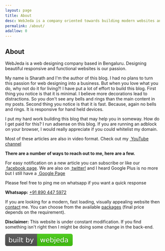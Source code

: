 ```yaml
---
layout: page
title: About
desc: WebJeda is a company oriented towards building modern websites and apps. It also provides smart hosting solutions. Learn all about us here.
permalink: /about/
adallow: 0
---
```



## About


WebJeda is a web designing company based in Bengaluru. Designing beautiful responsive and functional websites is our passion. 

My name is Sharath and I'm the author of this blog. I had no plans to turn this passion for web designing into a business. But when you love what you do, why not do it for living?! I have put a lot of effort to build this blog. First thing you notice is that it is minimal. I believe more decorations lead to distractions. So you don't see any bells and rings than the main content in my posts. Second thing you notice is that it is fast. Because, again no bells and rings. It is responsive for hand held devices. 

I put my hard work building this blog that may help you in someway. How do I get paid for this? I run adsense on this blog. If you are running an adblock on your browser, I would really appreciate if you could whitelist my domain.

Most of these articles are also in video format. Check out my <a target="_blank" href="https://www.youtube.com/channel/UCbOO7d0vVo0kIrkd7m32irg" ><i class="fa fa-youtube-square"></i>&nbsp;YouTube channel</a>

**There are a number of ways to reach out to me, here are a few.**

For easy notification on a new article you can subscribe or like our <a target="_blank" href="https://www.facebook.com/webjeda" ><i class="fa fa-facebook-square"></i>&nbsp;facebook page</a>. 
We are also on <a target="_blank" href="https://www.twitter.com/webjeda" ><i class="fa fa-twitter-square"></i>&nbsp;twitter!</a> and I heard Google Plus is no more but I still have a <a target="_blank" href="https://plus.google.com/b/111361987929035019038/?pageId=111361987929035019038" ><i class="fa fa-google-plus-square"></i>&nbsp;Google Page</a>

Please feel free to ping me on whatsapp if you want a quick response

**Whatsapp:** <a href="tel:+91 890 447 5972">+91 890 447 5972</a>

If you are looking for a modern, fast loading, visually appealing website then [contact](http://price.webjeda.com/#contact) me. You can choose from the available [packages](http://price.webjeda.com/) (final price depends on the requirement).

**Disclaimer:** This website is under constant modification. If you find something isn't right then I might be doing some change in the back-end.


<p class="centered" itemprop="copyrightHolder"><a id="foot" target="_blank" href="http://webjeda.com"><img alt="Built by WebJeda" id="footimg" src="/img/built-by-webjeda.svg"></a></p><br />